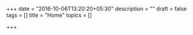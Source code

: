 +++
date = "2016-10-06T13:20:20+05:30"
description = ""
draft = false
tags = []
title = "Home"
topics = []

+++